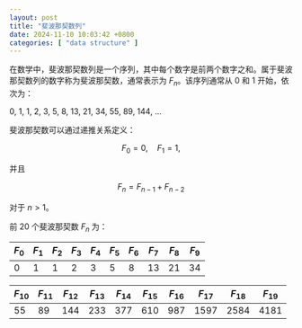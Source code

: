 ```yaml
---
layout: post
title: "斐波那契数列"
date: 2024-11-10 10:03:42 +0800
categories: [ "data structure" ]
---
```


在数学中，斐波那契数列是一个序列，其中每个数字是前两个数字之和。属于斐波那契数列的数字称为斐波那契数，通常表示为 $F_n$。该序列通常从 0 和 1 开始，依次为：

0, 1, 1, 2, 3, 5, 8, 13, 21, 34, 55, 89, 144, ...

斐波那契数可以通过递推关系定义：

$$
F_{0}=0,\quad F_{1}=1,
$$

并且

$$
F_{n}=F_{n-1}+F_{n-2}
$$

对于 $n > 1$。

前 20 个斐波那契数 $F_n$ 为：

| $F_0$ | $F_1$ | $F_2$ | $F_3$ | $F_4$ | $F_5$ | $F_6$ | $F_7$ | $F_8$ | $F_9$ |
|-------|-------|-------|-------|-------|-------|-------|-------|-------|-------|
| 0     | 1     | 1     | 2     | 3     | 5     | 8     | 13    | 21    | 34    |

| $F_{10}$ | $F_{11}$ | $F_{12}$ | $F_{13}$ | $F_{14}$ | $F_{15}$ | $F_{16}$ | $F_{17}$ | $F_{18}$ | $F_{19}$ |
|----------|----------|----------|----------|----------|----------|----------|----------|----------|----------|
| 55       | 89       | 144      | 233      | 377      | 610      | 987      | 1597     | 2584     | 4181     |
